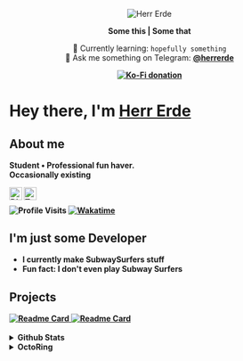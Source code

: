 <p align="center">
  <img src="https://capsule-render.vercel.app/api?type=waving&color=auto&height=200&section=header&text=Herr%20Erde&fontSize=50&animation=fadeIn&fontAlignY=35&descAlignY=45" alt="Herr Erde"></img>
</p>

<p align="center">
  <strong>Some this | Some that</strong>
</p>

<p align="center">
  🌱 Currently learning: <code>hopefully something</code><br>
  💬 Ask me something on Telegram: <strong><a href="https://t.me/herrerde">@herrerde</a><br>
</p>
<p align="center">
  <a href="https://ko-fi.com/herrerde">
    <img alt="Ko-Fi donation" src="https://ko-fi.com/img/githubbutton_sm.svg">
  </a>
</p>

# Hey there, I'm [Herr Erde](https://dev.herrerde.xyz)

## About me

Student • Professional fun haver.<br>
Occasionally existing

<a href="https://discord.com/users/517030982507823105">
  <img align="left" alt="Discord" width="23px" src="https://cdn.simpleicons.org/discord">
</a>

<a href="https://twitter.com/Herr_Erde">
  <img align="left" alt="Twitter" width="23px" src="https://cdn.simpleicons.org/x">
</a>
<br>
<p>
  <img align="center" src="https://komarev.com/ghpvc/?username=herrerde" alt="Profile Visits">
  <a href="https://wakatime.com/@HerrErde">
    <img align="center" src="https://wakatime.com/badge/user/0c3ebeea-dd83-4ece-8bf2-83739753a8f3.svg" alt="Wakatime" />
  </a>
</p>

## I'm just some Developer

- I currently make SubwaySurfers stuff
- Fun fact: I don't even play Subway Surfers

## Projects


<a href="https://github.com/herrerde/SubwayBooster">
  <img align="top" src="https://github-readme-stats.vercel.app/api/pin/?username=HerrErde&repo=SubwayBooster&theme=tokyonight" alt="Readme Card">
</a>

<a href="https://github.com/herrerde/subway-source">
  <img align="top" src="https://github-readme-stats.vercel.app/api/pin/?username=HerrErde&repo=subway-source&theme=tokyonight" alt="Readme Card">
</a>
<br><br>
<details>
  <summary>Github Stats</summary>
  <div>
    <p>
      <img align="top" src="https://github-readme-streak-stats.herokuapp.com/?user=herrerde&&theme=tokyonight" alt="Github Streak">
      <img src="https://github-readme-stats.vercel.app/api?username=herrerde&show_icons=true&theme=tokyonight" alt="Github Stats">
      <img src="https://github-readme-stats.vercel.app/api/top-langs/?username=herrerde&theme=tokyonight" alt="Top Languages">
  </div>
</details>

<details>
  <summary>OctoRing</summary>
<table><tbody><tr><td><a href="https://octo-ring.com/"><img src="https://octo-ring.com/static/img/widget/top.png" width="99%" alt="Octo Ring logo" align="top"></a><br><a href="https://octo-ring.com/p/HerrErde/prev"><img src="https://octo-ring.com/static/img/widget/prev.png" width="33%" alt="previous" align="top" title="previous profile"></a><a href="https://octo-ring.com/p/HerrErde/random"><img src="https://octo-ring.com/static/img/widget/random.png" width="33%" alt="random" align="top" title="random profile"></a><a href="https://octo-ring.com/p/HerrErde/next"><img src="https://octo-ring.com/static/img/widget/next.png" width="33%" alt="next" align="top" title="next profile"></a><br><a href="https://octo-ring.com/"><img src="https://octo-ring.com/static/img/widget/bottom.png" width="99%" alt="check out other GitHub profiles in the Octo Ring" align="top"></a></td></tr></tbody></table>
</details>
